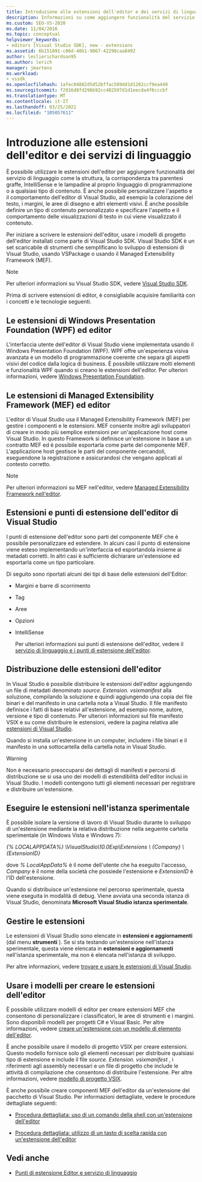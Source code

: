 ```yaml
---
title: Introduzione alle estensioni dell'editor e dei servizi di linguaggio
description: Informazioni su come aggiungere funzionalità del servizio di linguaggio a qualsiasi tipo di contenuto e personalizzare l'aspetto e il comportamento dell'editor di Visual Studio.
ms.custom: SEO-VS-2020
ms.date: 11/04/2016
ms.topic: conceptual
helpviewer_keywords:
- editors [Visual Studio SDK], new - extensions
ms.assetid: 6b151891-c06d-40b1-9867-42298caa8492
author: leslierichardson95
ms.author: lerich
manager: jmartens
ms.workload:
- vssdk
ms.openlocfilehash: 1afec04882d5d52bffac509dd1d1202ccf9ea449
ms.sourcegitcommit: f2916d8fd296b92cc402597d1d1eecda4f6cccbf
ms.translationtype: MT
ms.contentlocale: it-IT
ms.lasthandoff: 03/25/2021
ms.locfileid: "105057611"
---
```

# <a name="get-started-with-language-service-and-editor-extensions"></a>Introduzione alle estensioni dell'editor e dei servizi di linguaggio

È possibile utilizzare le estensioni dell'editor per aggiungere funzionalità del servizio di linguaggio come la struttura, la corrispondenza tra parentesi graffe, IntelliSense e le lampadine al proprio linguaggio di programmazione o a qualsiasi tipo di contenuto. È anche possibile personalizzare l'aspetto e il comportamento dell'editor di Visual Studio, ad esempio la colorazione del testo, i margini, le aree di disegno e altri elementi visivi. È anche possibile definire un tipo di contenuto personalizzato e specificare l'aspetto e il comportamento delle visualizzazioni di testo in cui viene visualizzato il contenuto.

 Per iniziare a scrivere le estensioni dell'editor, usare i modelli di progetto dell'editor installati come parte di Visual Studio SDK. Visual Studio SDK è un set scaricabile di strumenti che semplificano lo sviluppo di estensioni di Visual Studio, usando VSPackage o usando il Managed Extensibility Framework (MEF).

> [!NOTE]
> Per ulteriori informazioni su Visual Studio SDK, vedere [Visual Studio SDK](../extensibility/visual-studio-sdk.md).

 Prima di scrivere estensioni di editor, è consigliabile acquisire familiarità con i concetti e le tecnologie seguenti.

## <a name="the-windows-presentation-foundation-wpf-and-editor-extensions"></a>Le estensioni di Windows Presentation Foundation (WPF) ed editor

 L'interfaccia utente dell'editor di Visual Studio viene implementata usando il Windows Presentation Foundation (WPF). WPF offre un'esperienza visiva avanzata e un modello di programmazione coerente che separa gli aspetti visivi del codice dalla logica di business. È possibile utilizzare molti elementi e funzionalità WPF quando si creano le estensioni dell'editor. Per ulteriori informazioni, vedere [Windows Presentation Foundation](/dotnet/framework/wpf/index).

## <a name="the-managed-extensibility-framework-mef-and-editor-extensions"></a>Le estensioni di Managed Extensibility Framework (MEF) ed editor

 L'editor di Visual Studio usa il Managed Extensibility Framework (MEF) per gestire i componenti e le estensioni. MEF consente inoltre agli sviluppatori di creare in modo più semplice estensioni per un'applicazione host come Visual Studio. In questo Framework si definisce un'estensione in base a un contratto MEF ed è possibile esportarla come parte del componente MEF. L'applicazione host gestisce le parti del componente cercandoli, eseguendone la registrazione e assicurandosi che vengano applicati al contesto corretto.

> [!NOTE]
> Per ulteriori informazioni su MEF nell'editor, vedere [Managed Extensibility Framework nell'editor](../extensibility/managed-extensibility-framework-in-the-editor.md).

## <a name="visual-studio-editor-extension-points-and-extensions"></a>Estensioni e punti di estensione dell'editor di Visual Studio

 I punti di estensione dell'editor sono parti del componente MEF che è possibile personalizzare ed estendere. In alcuni casi il punto di estensione viene esteso implementando un'interfaccia ed esportandola insieme ai metadati corretti. In altri casi è sufficiente dichiarare un'estensione ed esportarla come un tipo particolare.

 Di seguito sono riportati alcuni dei tipi di base delle estensioni dell'Editor:

- Margini e barre di scorrimento

- Tag

- Aree

- Opzioni

- IntelliSense

  Per ulteriori informazioni sui punti di estensione dell'editor, vedere il [servizio di linguaggio e i punti di estensione dell'editor](../extensibility/language-service-and-editor-extension-points.md).

## <a name="deploying-editor-extensions"></a>Distribuzione delle estensioni dell'editor

 In Visual Studio è possibile distribuire le estensioni dell'editor aggiungendo un file di metadati denominato *source. Extension. vsixmanifest* alla soluzione, compilando la soluzione e quindi aggiungendo una copia dei file binari e del manifesto in una cartella nota a Visual Studio. Il file manifesto definisce i fatti di base relativi all'estensione, ad esempio nome, autore, versione e tipo di contenuto. Per ulteriori informazioni sul file manifesto VSIX e su come distribuire le estensioni, vedere la pagina relativa alle [estensioni di Visual Studio](../extensibility/shipping-visual-studio-extensions.md).

 Quando si installa un'estensione in un computer, includere i file binari e il manifesto in una sottocartella della cartella nota in Visual Studio.

> [!WARNING]
> Non è necessario preoccuparsi dei dettagli di manifesti e percorsi di distribuzione se si usa uno dei modelli di estendibilità dell'editor inclusi in Visual Studio. I modelli contengono tutti gli elementi necessari per registrare e distribuire un'estensione.

## <a name="run-extensions-in-the-experimental-instance"></a>Eseguire le estensioni nell'istanza sperimentale

 È possibile isolare la versione di lavoro di Visual Studio durante lo sviluppo di un'estensione mediante la relativa distribuzione nella seguente cartella sperimentale (in Windows Vista e Windows 7):

 *{% LOCALAPPDATA%} \VisualStudio\10.0Exp\Extensions \\ {Company} \\ {ExtensionID}*

 dove *% LocalAppData%* è il nome dell'utente che ha eseguito l'accesso, *Company* è il nome della società che possiede l'estensione e *ExtensionID* è l'ID dell'estensione.

 Quando si distribuisce un'estensione nel percorso sperimentale, questa viene eseguita in modalità di debug. Viene avviata una seconda istanza di Visual Studio, denominata **Microsoft Visual Studio istanza sperimentale**.

## <a name="manage-extensions"></a>Gestire le estensioni

 Le estensioni di Visual Studio sono elencate in **estensioni e aggiornamenti** (dal menu **strumenti** ). Se si sta testando un'estensione nell'istanza sperimentale, questa viene elencata in **estensioni e aggiornamenti** nell'istanza sperimentale, ma non è elencata nell'istanza di sviluppo.

 Per altre informazioni, vedere [trovare e usare le estensioni di Visual Studio](../ide/finding-and-using-visual-studio-extensions.md).

## <a name="use-templates-to-create-editor-extensions"></a>Usare i modelli per creare le estensioni dell'editor

 È possibile utilizzare modelli di editor per creare estensioni MEF che consentono di personalizzare i classificatori, le aree di strumenti e i margini. Sono disponibili modelli per progetti C# e Visual Basic. Per altre informazioni, vedere [creare un'estensione con un modello di elemento dell'editor](../extensibility/creating-an-extension-with-an-editor-item-template.md).

 È anche possibile usare il modello di progetto VSIX per creare estensioni. Questo modello fornisce solo gli elementi necessari per distribuire qualsiasi tipo di estensione e include il file *source. Extension. vsixmanifest* , i riferimenti agli assembly necessari e un file di progetto che include le attività di compilazione che consentono di distribuire l'estensione. Per altre informazioni, vedere [modello di progetto VSIX](../extensibility/vsix-project-template.md).

 È anche possibile creare componenti MEF dell'editor da un'estensione del pacchetto di Visual Studio. Per informazioni dettagliate, vedere le procedure dettagliate seguenti:

- [Procedura dettagliata: uso di un comando della shell con un'estensione dell'editor](../extensibility/walkthrough-using-a-shell-command-with-an-editor-extension.md)

- [Procedura dettagliata: utilizzo di un tasto di scelta rapida con un'estensione dell'editor](../extensibility/walkthrough-using-a-shortcut-key-with-an-editor-extension.md)

## <a name="see-also"></a>Vedi anche

- [Punti di estensione Editor e servizio di linguaggio](../extensibility/language-service-and-editor-extension-points.md)
